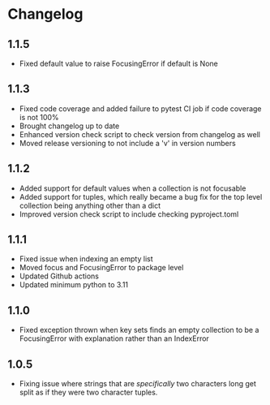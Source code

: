 # Changelog

## 1.1.5
- Fixed default value to raise FocusingError if default is None

## 1.1.3
- Fixed code coverage and added failure to pytest CI job if code coverage is not 100%
- Brought changelog up to date
- Enhanced version check script to check version from changelog as well
- Moved release versioning to not include a 'v' in version numbers

## 1.1.2
- Added support for default values when a collection is not focusable
- Added support for tuples, which really became a bug fix for the top level collection being anything other than a dict
- Improved version check script to include checking pyproject.toml

## 1.1.1
- Fixed issue when indexing an empty list
- Moved focus and FocusingError to package level
- Updated Github actions
- Updated minimum python to 3.11

## 1.1.0
- Fixed exception thrown when key sets finds an empty collection to be a FocusingError with explanation rather than an IndexError

## 1.0.5
- Fixing issue where strings that are _specifically_ two characters long get split as if they were two character tuples.
